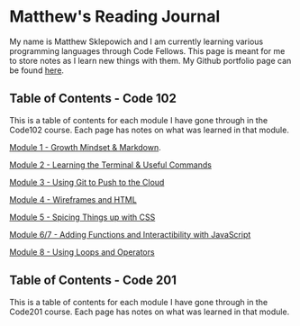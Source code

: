 # Matthew's Reading Journal

My name is Matthew Sklepowich and I am currently learning various programming languages through Code Fellows. This page is meant for me to store notes as I learn new things with them. My Github portfolio page can be found [here](https://github.com/Matt-Sklep).

## Table of Contents - Code 102

This is a table of contents for each module I have gone through in the Code102 course. Each page has notes on what was learned in that module.

[Module 1 - Growth Mindset & Markdown](https://matt-sklep.github.io/reading-notes/102/module1).

[Module 2 - Learning the Terminal & Useful Commands](https://matt-sklep.github.io/reading-notes/102/module2)

[Module 3 - Using Git to Push to the Cloud](https://matt-sklep.github.io/reading-notes/102/module3)

[Module 4 - Wireframes and HTML](https://matt-sklep.github.io/reading-notes/102/module4)

[Module 5 - Spicing Things up with CSS](https://matt-sklep.github.io/reading-notes/102/module5)

[Module 6/7 - Adding Functions and Interactibility with JavaScript](https://matt-sklep.github.io/reading-notes/102/module6)

[Module 8 - Using Loops and Operators](https://matt-sklep.github.io/reading-notes/102/module8)

## Table of Contents - Code 201

This is a table of contents for each module I have gone through in the Code201 course. Each page has notes on what was learned in that module.
